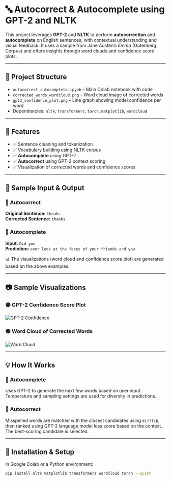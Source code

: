 # 🔤 Autocorrect & Autocomplete using GPT-2 and NLTK

This project leverages **GPT-2** and **NLTK** to perform **autocorrection** and **autocomplete** on English sentences, with contextual understanding and visual feedback. It uses a sample from Jane Austen’s *Emma* (Gutenberg Corpus) and offers insights through word clouds and confidence score plots.

---

## 📁 Project Structure

- `autocorrect_autocomplete.ipynb` – Main Colab notebook with code
- `corrected_words_wordcloud.png` – Word cloud image of corrected words
- `gpt2_confidence_plot.png` – Line graph showing model confidence per word
- Dependencies: `nltk`, `transformers`, `torch`, `matplotlib`, `wordcloud`

---

## 🔧 Features

- ✅ Sentence cleaning and tokenization  
- ✅ Vocabulary building using NLTK corpus  
- ✅ **Autocomplete** using GPT-2  
- ✅ **Autocorrect** using GPT-2 context scoring  
- ✅ Visualization of corrected words and confidence scores

---

## 🧪 Sample Input & Output

### 🔹 Autocorrect  
**Original Sentence:** `thnaks`  
**Corrected Sentence:** `thanks`

### 🔹 Autocomplete  
**Input:** `Did you`  
**Prediction:** `ever look at the faces of your friends and you`

📊 The visualizations (word cloud and confidence score plot) are generated based on the above examples.

---

## 📷 Sample Visualizations

### 🟣 GPT-2 Confidence Score Plot
![GPT-2 Confidence]([gpt2_confidence_plot.png](https://github.com/gagandeep1763/Autocorrect-Autocomplete-with-GPT-2-and-NLTK/blob/main/gpt2_confidence_plot.png))

### 🟢 Word Cloud of Corrected Words
![Word Cloud]([corrected_words_wordcloud.png](https://github.com/gagandeep1763/Autocorrect-Autocomplete-with-GPT-2-and-NLTK/blob/main/corrected_words_wordcloud.png))

---

## 💡 How It Works

### 🔸 Autocomplete  
Uses GPT-2 to generate the next few words based on user input. Temperature and sampling settings are used for diversity in predictions.

### 🔸 Autocorrect  
Misspelled words are matched with the closest candidates using `difflib`, then ranked using GPT-2 language model loss score based on the context. The best-scoring candidate is selected.

---

## 🧰 Installation & Setup

In Google Colab or a Python environment:

```bash
pip install nltk matplotlib transformers wordcloud torch --quiet
